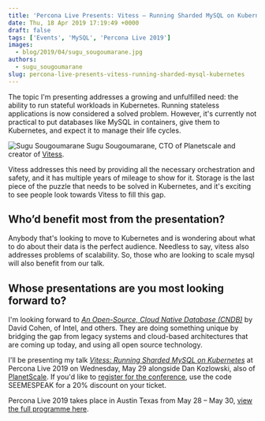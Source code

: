 ```yaml
---
title: 'Percona Live Presents: Vitess – Running Sharded MySQL on Kubernetes'
date: Thu, 18 Apr 2019 17:19:49 +0000
draft: false
tags: ['Events', 'MySQL', 'Percona Live 2019']
images:
  - blog/2019/04/sugu_sougoumarane.jpg
authors:
  - sugu_sougoumarane
slug: percona-live-presents-vitess-running-sharded-mysql-kubernetes
---
```


The topic I'm presenting addresses a growing and unfulfilled need: the ability to run stateful workloads in Kubernetes. Running stateless applications is now considered a solved problem. However, it's currently not practical to put databases like MySQL in containers, give them to Kubernetes, and expect it to manage their life cycles. 

![Sugu Sougoumarane](blog/2019/04/sugu_sougoumarane.jpg) 
Sugu Sougoumarane, CTO of Planetscale and creator of [Vitess](https://vitess.io/). 

Vitess addresses this need by providing all the necessary orchestration and safety, and it has multiple years of mileage to show for it. Storage is the last piece of the puzzle that needs to be solved in Kubernetes, and it's exciting to see people look towards Vitess to fill this gap.

Who’d benefit most from the presentation?
-----------------------------------------

Anybody that's looking to move to Kubernetes and is wondering about what to do about their data is the perfect audience. Needless to say, vitess also addresses problems of scalability. So, those who are looking to scale mysql will also benefit from our talk.

Whose presentations are you most looking forward to?
----------------------------------------------------

I'm looking forward to _[An Open-Source, Cloud Native Database (CNDB)](https://www.percona.com/live/19/sessions/an-open-source-cloud-native-database-cndb)_ by David Cohen, of Intel, and others. They are doing something unique by bridging the gap from legacy systems and cloud-based architectures that are coming up today, and using all open source technology. 

I'll be presenting my talk _[Vitess: Running Sharded MySQL on Kubernetes](https://www.percona.com/live/19/sessions/vitess-running-sharded-mysql-on-kubernetes)_ at Percona Live 2019 on Wednesday, May 29 alongside Dan Kozlowski, also of [PlanetScale](https://planetscale.com/). If you'd like to [register for the conference](https://www.percona.com/live/19/register), use the code SEEMESPEAK for a 20% discount on your ticket. 

Percona Live 2019 takes place in Austin Texas from May 28 – May 30, [view the full programme here](https://www.percona.com/live/19/).